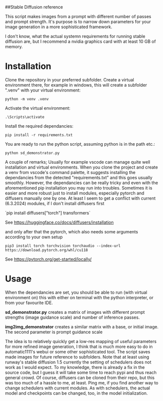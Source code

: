 ##Stable Diffusion reference

This script makes images from a prompt with different number of passes and prompt strength. It's purpose is to narrow down parameters for your image generation in a more sophisticated framework.

I don't know, what the actual systemn requirements for running stable diffusion are, but I recommend a nvidia graphics card with at least 10 GB of memory.

# Installation

Clone the repository in your preferred subfolder. Create a virtual environment there, for example in windows, this will create a subfolder ".venv" with your virtual environment:

`python -m venv .venv`

Activate the virtual environment:

`.\Scripts\activate`

Install the required dependancies:

`pip install -r requirements.txt`

You are ready to run the python script, assuming python is in the path etc.:

`python sd_demonstrator.py`

A couple of remarks; Usually for example vscode can manage quite well installation and virtual environments. When you clone the project and create a venv from vscode's command palette, it suggests installing the dependancies from the detected "requirements.txt" and this goes usually smoothly. However, the dependancies can be really tricky and even with the aforementioned pip installation you may run into troubles. Sometimes it is easier and more robust just to install modules, especially pytorch and diffusers manually one by one. At least I seem to get a conflict with current (6.3.2024) modules, if I don't install diffusers first

´pip install diffusers["torch"] transformers`

See https://huggingface.co/docs/diffusers/installation

and only after that the pytorch, which also needs some arguments according to your own setup

`pip3 install torch torchvision torchaudio --index-url https://download.pytorch.org/whl/cu118`

See https://pytorch.org/get-started/locally/

# Usage

When the dependancies are set, you should be able to run (with virtual environment on) this with either on terminal with the python interpreter, or from your favourite IDE.

<B>sd_demonstrator.py</B> creates a matrix of images with different prompt strengths (image guidance scale) and number of inference passes.

<B>img2img_demonstrator</B> creates a similar matrix with a base, or initial image. The second parameter is prompt guidance scale

The idea is to relatively quickly get a low-res mapping of useful parameters for more refined image generation, I think that is much more easy to do in automatic1111's webui or some other sophisticated tool. The script saves made images for future reference to subfolders. Note that at least using runway's stable diffusion 1.5 currently the setting of schedulers does not work as I would expect. To my knowledge, there is already a fix in the source code, but I guess it will take some time to reach pypi and thus reach general crowd. Of course, diffusers can be cloned from their repo, but this was too much of a hassle to me, at least. Ping me, if you find another way to change schedulers with current modules. As with schedulers, the actual model and checkpoints can be changed, too, in the model initialization.
